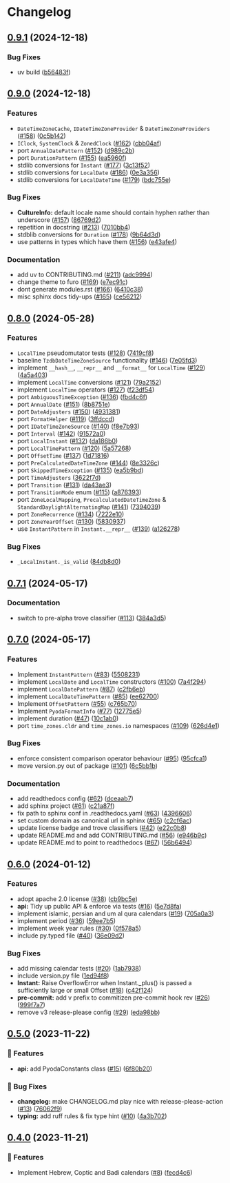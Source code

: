 # Changelog

## [0.9.1](https://github.com/chrisimcevoy/pyoda-time/compare/v0.9.0...v0.9.1) (2024-12-18)


### Bug Fixes

* uv build ([b56483f](https://github.com/chrisimcevoy/pyoda-time/commit/b56483f0b6d5f0a13b5ae7900f4170c69c5f9e99))

## [0.9.0](https://github.com/chrisimcevoy/pyoda-time/compare/v0.8.0...v0.9.0) (2024-12-18)


### Features

* `DateTimeZoneCache`, `IDateTimeZoneProvider` & `DateTimeZoneProviders` ([#158](https://github.com/chrisimcevoy/pyoda-time/issues/158)) ([0c5b142](https://github.com/chrisimcevoy/pyoda-time/commit/0c5b142c4f5a76627d5ef3233eff11dad39cc020))
* `IClock`, `SystemClock` & `ZonedClock` ([#162](https://github.com/chrisimcevoy/pyoda-time/issues/162)) ([cbb04af](https://github.com/chrisimcevoy/pyoda-time/commit/cbb04af116ef2cb4baf49294af1c24837707a071))
* port `AnnualDatePattern` ([#152](https://github.com/chrisimcevoy/pyoda-time/issues/152)) ([d989c2b](https://github.com/chrisimcevoy/pyoda-time/commit/d989c2bde44d6e4a34a5687af6c792af91ed2e56))
* port `DurationPattern` ([#155](https://github.com/chrisimcevoy/pyoda-time/issues/155)) ([ea5960f](https://github.com/chrisimcevoy/pyoda-time/commit/ea5960f0832a01f8c1aa51d1c24eccbb77bdc897))
* stdlib conversions for `Instant` ([#177](https://github.com/chrisimcevoy/pyoda-time/issues/177)) ([3c13f52](https://github.com/chrisimcevoy/pyoda-time/commit/3c13f520410caf4effa9622c3c4d7a361607da22))
* stdlib conversions for `LocalDate` ([#186](https://github.com/chrisimcevoy/pyoda-time/issues/186)) ([0e3a356](https://github.com/chrisimcevoy/pyoda-time/commit/0e3a356a2e068d70eb0a4e30d14fd50bbe667368))
* stdlib conversions for `LocalDateTime` ([#179](https://github.com/chrisimcevoy/pyoda-time/issues/179)) ([bdc755e](https://github.com/chrisimcevoy/pyoda-time/commit/bdc755e0219cd5b50b4fa6635f45d189887ce19a))


### Bug Fixes

* **CultureInfo:** default locale name should contain hyphen rather than underscore ([#157](https://github.com/chrisimcevoy/pyoda-time/issues/157)) ([86769d2](https://github.com/chrisimcevoy/pyoda-time/commit/86769d2468f98edbc4cb488ba98ab1999bfb6ecc))
* repetition in docstring ([#213](https://github.com/chrisimcevoy/pyoda-time/issues/213)) ([7010bb4](https://github.com/chrisimcevoy/pyoda-time/commit/7010bb41c3d614349e2f4c071e56e190597f901d))
* stdblib conversions for `Duration` ([#178](https://github.com/chrisimcevoy/pyoda-time/issues/178)) ([9b64d3d](https://github.com/chrisimcevoy/pyoda-time/commit/9b64d3d43087ce563db77fbe24446ca16e757fc3))
* use patterns in types which have them ([#156](https://github.com/chrisimcevoy/pyoda-time/issues/156)) ([e43afe4](https://github.com/chrisimcevoy/pyoda-time/commit/e43afe45d36b37916830d5dd43185d53f918ae9f))


### Documentation

* add uv to CONTRIBUTING.md ([#211](https://github.com/chrisimcevoy/pyoda-time/issues/211)) ([adc9994](https://github.com/chrisimcevoy/pyoda-time/commit/adc99948e69b4106045e56f78b8e80dfd10421fb))
* change theme to furo ([#169](https://github.com/chrisimcevoy/pyoda-time/issues/169)) ([e7ec91c](https://github.com/chrisimcevoy/pyoda-time/commit/e7ec91cf8a7c362b7e8adb30c2c25384f55c207f))
* dont generate modules.rst ([#166](https://github.com/chrisimcevoy/pyoda-time/issues/166)) ([6410c38](https://github.com/chrisimcevoy/pyoda-time/commit/6410c381e0407391655e7e7f28cebc45c5ecda02))
* misc sphinx docs tidy-ups ([#165](https://github.com/chrisimcevoy/pyoda-time/issues/165)) ([ce56212](https://github.com/chrisimcevoy/pyoda-time/commit/ce56212d479cc6916acf57f79b3a7c6ba75c5144))

## [0.8.0](https://github.com/chrisimcevoy/pyoda-time/compare/v0.7.1...v0.8.0) (2024-05-28)


### Features

* `LocalTime` pseudomutator tests ([#128](https://github.com/chrisimcevoy/pyoda-time/issues/128)) ([7419cf8](https://github.com/chrisimcevoy/pyoda-time/commit/7419cf8a49daae7484cd7c0d043577595acc14bf))
* baseline `TzdbDateTimeZoneSource` functionality ([#146](https://github.com/chrisimcevoy/pyoda-time/issues/146)) ([7e05fd3](https://github.com/chrisimcevoy/pyoda-time/commit/7e05fd3e2db29c1471ebff198760d78c6cb3e3f6))
* implement `__hash__`, `__repr__` and `__format__` for `LocalTime` ([#129](https://github.com/chrisimcevoy/pyoda-time/issues/129)) ([4a5a403](https://github.com/chrisimcevoy/pyoda-time/commit/4a5a403ddc0fad26beed8701b286e657604fdd40))
* implement `LocalTime` conversions ([#121](https://github.com/chrisimcevoy/pyoda-time/issues/121)) ([79a2152](https://github.com/chrisimcevoy/pyoda-time/commit/79a2152cd4d135a95df857301c95ad7e4e1c55f7))
* implement `LocalTime` operators ([#127](https://github.com/chrisimcevoy/pyoda-time/issues/127)) ([f23df54](https://github.com/chrisimcevoy/pyoda-time/commit/f23df54dc9da8e88940e63c20924e94eb4fc7f79))
* port `AmbiguousTimeException` ([#136](https://github.com/chrisimcevoy/pyoda-time/issues/136)) ([fbd4c6f](https://github.com/chrisimcevoy/pyoda-time/commit/fbd4c6f260bfb5f97dd9ec6f67269abb788edcc9))
* port `AnnualDate` ([#151](https://github.com/chrisimcevoy/pyoda-time/issues/151)) ([8b8751e](https://github.com/chrisimcevoy/pyoda-time/commit/8b8751eb7783ecf1db09ed02e372c7ba8cc55960))
* port `DateAdjusters` ([#150](https://github.com/chrisimcevoy/pyoda-time/issues/150)) ([4931381](https://github.com/chrisimcevoy/pyoda-time/commit/4931381ed0fd60af3c2741338b13b9cfba842099))
* port `FormatHelper` ([#119](https://github.com/chrisimcevoy/pyoda-time/issues/119)) ([3ffdccd](https://github.com/chrisimcevoy/pyoda-time/commit/3ffdccd7d93e75d899e88fb8ecc0398376688166))
* port `IDateTimeZoneSource` ([#140](https://github.com/chrisimcevoy/pyoda-time/issues/140)) ([f8e7b93](https://github.com/chrisimcevoy/pyoda-time/commit/f8e7b9381aa2a524bed889cfdb8c01798682ae2b))
* port `Interval` ([#142](https://github.com/chrisimcevoy/pyoda-time/issues/142)) ([91572a0](https://github.com/chrisimcevoy/pyoda-time/commit/91572a0ef6a7b35c27f140cdd80f491c14675664))
* port `LocalInstant` ([#132](https://github.com/chrisimcevoy/pyoda-time/issues/132)) ([da186b0](https://github.com/chrisimcevoy/pyoda-time/commit/da186b0d616bcdd3b8b6331048e70eae97c9efcc))
* port `LocalTimePattern` ([#120](https://github.com/chrisimcevoy/pyoda-time/issues/120)) ([5a57268](https://github.com/chrisimcevoy/pyoda-time/commit/5a5726808f2373dc38256deb92e503c9e4f40d35))
* port `OffsetTime` ([#137](https://github.com/chrisimcevoy/pyoda-time/issues/137)) ([1d71816](https://github.com/chrisimcevoy/pyoda-time/commit/1d718166a0ca8b4d666d5b6657cb091d65b84bbd))
* port `PreCalculatedDateTimeZone` ([#144](https://github.com/chrisimcevoy/pyoda-time/issues/144)) ([8e3326c](https://github.com/chrisimcevoy/pyoda-time/commit/8e3326c9805b70fca373a05fc80ca3346847ca2a))
* port `SkippedTimeException` ([#135](https://github.com/chrisimcevoy/pyoda-time/issues/135)) ([ea5b9bd](https://github.com/chrisimcevoy/pyoda-time/commit/ea5b9bdb0770f3c950d0ef0837a07e28bd2619dd))
* port `TimeAdjusters` ([3622f7d](https://github.com/chrisimcevoy/pyoda-time/commit/3622f7d3a16e2749e99f93793697415c59dfd7b6))
* port `Transition` ([#131](https://github.com/chrisimcevoy/pyoda-time/issues/131)) ([da43ae3](https://github.com/chrisimcevoy/pyoda-time/commit/da43ae31c339c055cda5add169409f850dcc34a9))
* port `TransitionMode` enum ([#115](https://github.com/chrisimcevoy/pyoda-time/issues/115)) ([a876393](https://github.com/chrisimcevoy/pyoda-time/commit/a8763933d50beddcb7dadf39f9d8f907de6de01b))
* port `ZoneLocalMapping`, `PrecalculatedDateTimeZone` & `StandardDaylightAlternatingMap` ([#141](https://github.com/chrisimcevoy/pyoda-time/issues/141)) ([7394039](https://github.com/chrisimcevoy/pyoda-time/commit/7394039743b424154dd6cb1cfc8bd77b720cc13c))
* port `ZoneRecurrence` ([#134](https://github.com/chrisimcevoy/pyoda-time/issues/134)) ([7222e10](https://github.com/chrisimcevoy/pyoda-time/commit/7222e106c7e446dbf6ea2a24b1aad58e6b313f05))
* port `ZoneYearOffset` ([#130](https://github.com/chrisimcevoy/pyoda-time/issues/130)) ([5830937](https://github.com/chrisimcevoy/pyoda-time/commit/5830937e3b16dfeb888f831fb39b7c9d72ce1353))
* use `InstantPattern` in `Instant.__repr__` ([#139](https://github.com/chrisimcevoy/pyoda-time/issues/139)) ([a126278](https://github.com/chrisimcevoy/pyoda-time/commit/a1262789c3d2b0f1217123684ceef29455217854))


### Bug Fixes

* `_LocalInstant._is_valid` ([84db8d0](https://github.com/chrisimcevoy/pyoda-time/commit/84db8d07c04fa7178e764ac0f06bce158dde3476))

## [0.7.1](https://github.com/chrisimcevoy/pyoda-time/compare/v0.7.0...v0.7.1) (2024-05-17)


### Documentation

* switch to pre-alpha trove classifier ([#113](https://github.com/chrisimcevoy/pyoda-time/issues/113)) ([384a3d5](https://github.com/chrisimcevoy/pyoda-time/commit/384a3d578838d8182e0f70a35796f06ec6eea819))

## [0.7.0](https://github.com/chrisimcevoy/pyoda-time/compare/v0.6.0...v0.7.0) (2024-05-17)


### Features

* Implement `InstantPattern` ([#83](https://github.com/chrisimcevoy/pyoda-time/issues/83)) ([5508231](https://github.com/chrisimcevoy/pyoda-time/commit/550823120d39434fab6537ab01ca36e047e39d5f))
* implement `LocalDate` and `LocalTime` constructors ([#100](https://github.com/chrisimcevoy/pyoda-time/issues/100)) ([7a4f294](https://github.com/chrisimcevoy/pyoda-time/commit/7a4f294e1a0ac9b0c17d4cccb0d2cd84239f4d90))
* implement `LocalDatePattern` ([#87](https://github.com/chrisimcevoy/pyoda-time/issues/87)) ([c2fb6eb](https://github.com/chrisimcevoy/pyoda-time/commit/c2fb6eb454bfb702238865eae51fe3da55b89daf))
* implement `LocalDateTimePattern` ([#85](https://github.com/chrisimcevoy/pyoda-time/issues/85)) ([ee62700](https://github.com/chrisimcevoy/pyoda-time/commit/ee627009ba51dc7a6484220194fe7bf0578fa685))
* Implement `OffsetPattern` ([#55](https://github.com/chrisimcevoy/pyoda-time/issues/55)) ([c765b70](https://github.com/chrisimcevoy/pyoda-time/commit/c765b70ead76a0620ff80ee7ef0fdab246f81b2d))
* Implement `PyodaFormatInfo` ([#77](https://github.com/chrisimcevoy/pyoda-time/issues/77)) ([12775e5](https://github.com/chrisimcevoy/pyoda-time/commit/12775e55029d2e683d9397605998e0e68bea273f))
* implement duration ([#47](https://github.com/chrisimcevoy/pyoda-time/issues/47)) ([10c1ab0](https://github.com/chrisimcevoy/pyoda-time/commit/10c1ab0c2ee330ccb1f1e2595bbba6f0a99bf757))
* port `time_zones.cldr` and `time_zones.io` namespaces ([#109](https://github.com/chrisimcevoy/pyoda-time/issues/109)) ([626d4e1](https://github.com/chrisimcevoy/pyoda-time/commit/626d4e131195bbb1297c03878ce609d03025ef31))


### Bug Fixes

* enforce consistent comparison operator behaviour ([#95](https://github.com/chrisimcevoy/pyoda-time/issues/95)) ([95cfca1](https://github.com/chrisimcevoy/pyoda-time/commit/95cfca197b7d68a6169b9fdd585fae204501a611))
* move version.py out of package ([#101](https://github.com/chrisimcevoy/pyoda-time/issues/101)) ([6c5bb1b](https://github.com/chrisimcevoy/pyoda-time/commit/6c5bb1be326c85702795949e756587035909ce90))


### Documentation

* add readthedocs config ([#62](https://github.com/chrisimcevoy/pyoda-time/issues/62)) ([dceaab7](https://github.com/chrisimcevoy/pyoda-time/commit/dceaab7a82bf7db6574acfd8ad3e0398423300d3))
* add sphinx project ([#61](https://github.com/chrisimcevoy/pyoda-time/issues/61)) ([c21a87f](https://github.com/chrisimcevoy/pyoda-time/commit/c21a87f695525596a2f90e9c3a985eafbe5579f0))
* fix path to sphinx conf in .readthedocs.yaml ([#63](https://github.com/chrisimcevoy/pyoda-time/issues/63)) ([4396606](https://github.com/chrisimcevoy/pyoda-time/commit/4396606cec2b6fe0d01c1c6ddbfd170d7991bd57))
* set custom domain as canonical url in sphinx ([#65](https://github.com/chrisimcevoy/pyoda-time/issues/65)) ([c2cf6ac](https://github.com/chrisimcevoy/pyoda-time/commit/c2cf6ac3e8f9f04656cafc537dfed03eeb1a6e9f))
* update license badge and trove classifiers ([#42](https://github.com/chrisimcevoy/pyoda-time/issues/42)) ([e22c0b8](https://github.com/chrisimcevoy/pyoda-time/commit/e22c0b846b201ec153f2db653d2d7e0a3fe7c7a9))
* update README.md and add CONTRIBUTING.md ([#56](https://github.com/chrisimcevoy/pyoda-time/issues/56)) ([e946b9c](https://github.com/chrisimcevoy/pyoda-time/commit/e946b9c2964e444fd3c43f35d94f4972f920ea8d))
* update README.md to point to readthedocs ([#67](https://github.com/chrisimcevoy/pyoda-time/issues/67)) ([56b6494](https://github.com/chrisimcevoy/pyoda-time/commit/56b6494444d8e3bb2d81f1e0176008edbfed40fc))

## [0.6.0](https://github.com/chrisimcevoy/pyoda-time/compare/0.5.0...v0.6.0) (2024-01-12)


### Features

* adopt apache 2.0 license ([#38](https://github.com/chrisimcevoy/pyoda-time/issues/38)) ([cb9bc5e](https://github.com/chrisimcevoy/pyoda-time/commit/cb9bc5eec23ebf3a0f91c3ecba5509dc6426e24e))
* **api:** Tidy up public API & enforce via tests ([#16](https://github.com/chrisimcevoy/pyoda-time/issues/16)) ([5e7d8fa](https://github.com/chrisimcevoy/pyoda-time/commit/5e7d8fa8a5578e328e2c10d044cd136c1610a7b6))
* implement islamic, persian and um al qura calendars ([#19](https://github.com/chrisimcevoy/pyoda-time/issues/19)) ([705a0a3](https://github.com/chrisimcevoy/pyoda-time/commit/705a0a39729e413b5e8e1b2b6da899a7eb6aad00))
* implement period ([#36](https://github.com/chrisimcevoy/pyoda-time/issues/36)) ([59ee7b5](https://github.com/chrisimcevoy/pyoda-time/commit/59ee7b5bdff028cdcd33c1e8fcf1ec105c718b59))
* implement week year rules ([#30](https://github.com/chrisimcevoy/pyoda-time/issues/30)) ([0f578a5](https://github.com/chrisimcevoy/pyoda-time/commit/0f578a5c592cfba27893f4d1e9108c9b0dece3dc))
* include py.typed file ([#40](https://github.com/chrisimcevoy/pyoda-time/issues/40)) ([36e09d2](https://github.com/chrisimcevoy/pyoda-time/commit/36e09d21d7a1c82f5516c8345be0a5f0e6696bd0))


### Bug Fixes

* add missing calendar tests ([#20](https://github.com/chrisimcevoy/pyoda-time/issues/20)) ([1ab7938](https://github.com/chrisimcevoy/pyoda-time/commit/1ab7938eaf037947361d0a47a9ab3b29aa7780e0))
* include version.py file ([1ed94f8](https://github.com/chrisimcevoy/pyoda-time/commit/1ed94f80321a87d0e229959ef21711d40d470465))
* **Instant:** Raise OverflowError when Instant._plus() is passed a sufficiently large or small Offset ([#18](https://github.com/chrisimcevoy/pyoda-time/issues/18)) ([c42f124](https://github.com/chrisimcevoy/pyoda-time/commit/c42f1240ee572fc2f7447a16fa5d125968d92c90))
* **pre-commit:** add v prefix to commitizen pre-commit hook rev ([#26](https://github.com/chrisimcevoy/pyoda-time/issues/26)) ([999f7a7](https://github.com/chrisimcevoy/pyoda-time/commit/999f7a78882767cceb06aeeb467d6e2790fbc851))
* remove v3 release-please config ([#29](https://github.com/chrisimcevoy/pyoda-time/issues/29)) ([eda98bb](https://github.com/chrisimcevoy/pyoda-time/commit/eda98bb2e348ea3ae72a3fafd877995259712fe0))

## [0.5.0](https://github.com/chrisimcevoy/pyoda-time/compare/0.4.0...0.5.0) (2023-11-22)


### 🚀 Features

* **api:** add PyodaConstants class ([#15](https://github.com/chrisimcevoy/pyoda-time/issues/15)) ([6f80b20](https://github.com/chrisimcevoy/pyoda-time/commit/6f80b20f848219333c97d6b1e2fc1968e975c94d))


### 🐛 Bug Fixes

* **changelog:** make CHANGELOG.md play nice with release-please-action ([#13](https://github.com/chrisimcevoy/pyoda-time/issues/13)) ([76062f9](https://github.com/chrisimcevoy/pyoda-time/commit/76062f967e4a2a771ae0055ddc72fbaa1664a72e))
* **typing:** add ruff rules & fix type hint ([#10](https://github.com/chrisimcevoy/pyoda-time/issues/10)) ([4a3b702](https://github.com/chrisimcevoy/pyoda-time/commit/4a3b7023cac85a6ff4cd7b9968c658d04119a9ce))

## [0.4.0](https://github.com/chrisimcevoy/pyoda-time/compare/0.3.0...0.4.0) (2023-11-21)

### 🚀 Features

* Implement Hebrew, Coptic and Badi calendars ([#8](https://github.com/chrisimcevoy/pyoda-time/issues/8)) ([fecd4c6](https://github.com/chrisimcevoy/pyoda-time/commit/fecd4c65ecf0cbb7ec1c0bd0cb8909a45c39cbef))
